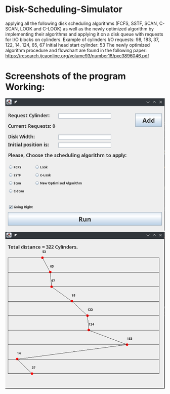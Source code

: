 # Disk-Scheduling-Simulator
applying all the following disk scheduling
algorithms (FCFS, SSTF, SCAN, C-SCAN, LOOK and C-LOOK) as well as the newly optimized algorithm
by implementing their algorithms and applying it on a disk queue with requests for I/O blocks on cylinders.
Example of cylinders I/O requests:
98, 183, 37, 122, 14, 124, 65, 67
Initial head start cylinder: 53
The newly optimized algorithm procedure and flowchart are found in the
following paper:
https://research.ijcaonline.org/volume93/number18/pxc3896046.pdf

# Screenshots of the program Working:
![Screen1](Images/Screen1.png)
![Screen2](Images/Screen2.png)
